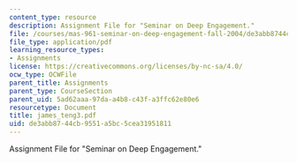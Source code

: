 ```yaml
---
content_type: resource
description: Assignment File for "Seminar on Deep Engagement."
file: /courses/mas-961-seminar-on-deep-engagement-fall-2004/de3abb8744cb9551a5bc5cea31951811_james_teng3.pdf
file_type: application/pdf
learning_resource_types:
- Assignments
license: https://creativecommons.org/licenses/by-nc-sa/4.0/
ocw_type: OCWFile
parent_title: Assignments
parent_type: CourseSection
parent_uid: 5ad62aaa-97da-a4b8-c43f-a3ffc62e80e6
resourcetype: Document
title: james_teng3.pdf
uid: de3abb87-44cb-9551-a5bc-5cea31951811
---
```

Assignment File for "Seminar on Deep Engagement."